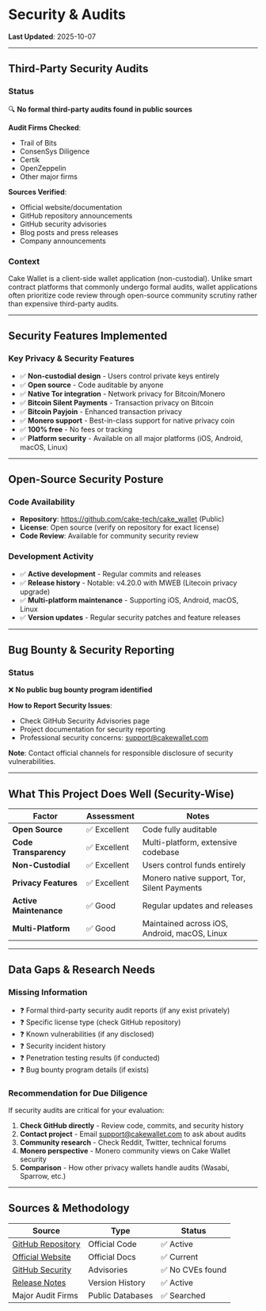 # Security & Audits

**Last Updated**: 2025-10-07

---

## Third-Party Security Audits

### Status
🔍 **No formal third-party audits found in public sources**

**Audit Firms Checked**:
- Trail of Bits
- ConsenSys Diligence
- Certik
- OpenZeppelin
- Other major firms

**Sources Verified**:
- Official website/documentation
- GitHub repository announcements
- GitHub security advisories
- Blog posts and press releases
- Company announcements

### Context
Cake Wallet is a client-side wallet application (non-custodial). Unlike smart contract platforms that commonly undergo formal audits, wallet applications often prioritize code review through open-source community scrutiny rather than expensive third-party audits.

---

## Security Features Implemented

### Key Privacy & Security Features
- ✅ **Non-custodial design** - Users control private keys entirely
- ✅ **Open source** - Code auditable by anyone
- ✅ **Native Tor integration** - Network privacy for Bitcoin/Monero
- ✅ **Bitcoin Silent Payments** - Transaction privacy on Bitcoin
- ✅ **Bitcoin Payjoin** - Enhanced transaction privacy
- ✅ **Monero support** - Best-in-class support for native privacy coin
- ✅ **100% free** - No fees or tracking
- ✅ **Platform security** - Available on all major platforms (iOS, Android, macOS, Linux)

---

## Open-Source Security Posture

### Code Availability
- **Repository**: https://github.com/cake-tech/cake_wallet (Public)
- **License**: Open source (verify on repository for exact license)
- **Code Review**: Available for community security review

### Development Activity
- ✅ **Active development** - Regular commits and releases
- ✅ **Release history** - Notable: v4.20.0 with MWEB (Litecoin privacy upgrade)
- ✅ **Multi-platform maintenance** - Supporting iOS, Android, macOS, Linux
- ✅ **Version updates** - Regular security patches and feature releases

---

## Bug Bounty & Security Reporting

### Status
❌ **No public bug bounty program identified**

**How to Report Security Issues**:
- Check GitHub Security Advisories page
- Project documentation for security reporting
- Professional security concerns: support@cakewallet.com

**Note**: Contact official channels for responsible disclosure of security vulnerabilities.

---

## What This Project Does Well (Security-Wise)

| Factor | Assessment | Notes |
|--------|------------|-------|
| **Open Source** | ✅ Excellent | Code fully auditable |
| **Code Transparency** | ✅ Excellent | Multi-platform, extensive codebase |
| **Non-Custodial** | ✅ Excellent | Users control funds entirely |
| **Privacy Features** | ✅ Excellent | Monero native support, Tor, Silent Payments |
| **Active Maintenance** | ✅ Good | Regular updates and releases |
| **Multi-Platform** | ✅ Good | Maintained across iOS, Android, macOS, Linux |

---

## Data Gaps & Research Needs

### Missing Information
- ❓ Formal third-party security audit reports (if any exist privately)
- ❓ Specific license type (check GitHub repository)
- ❓ Known vulnerabilities (if any disclosed)
- ❓ Security incident history
- ❓ Penetration testing results (if conducted)
- ❓ Bug bounty program details (if exists)

### Recommendation for Due Diligence
If security audits are critical for your evaluation:
1. **Check GitHub directly** - Review code, commits, and security history
2. **Contact project** - Email support@cakewallet.com to ask about audits
3. **Community research** - Check Reddit, Twitter, technical forums
4. **Monero perspective** - Monero community views on Cake Wallet security
5. **Comparison** - How other privacy wallets handle audits (Wasabi, Sparrow, etc.)

---

## Sources & Methodology

| Source | Type | Status |
|--------|------|--------|
| [GitHub Repository](https://github.com/cake-tech/cake_wallet) | Official Code | ✅ Active |
| [Official Website](https://cakewallet.com/) | Official Docs | ✅ Current |
| [GitHub Security](https://github.com/cake-tech/cake_wallet/security) | Advisories | ✅ No CVEs found |
| [Release Notes](https://github.com/cake-tech/cake_wallet/releases) | Version History | ✅ Active |
| Major Audit Firms | Public Databases | ✅ Searched |


